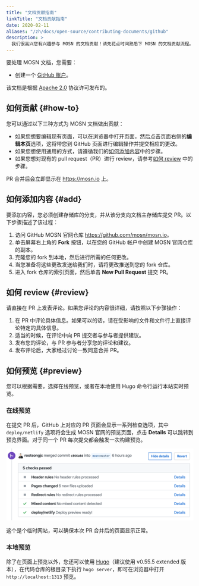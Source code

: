 ```yaml
---
title: "文档贡献指南"
linkTitle: "文档贡献指南"
date: 2020-02-11
aliases: "/zh/docs/open-source/contributing-documents/github"
description: >
  我们很高兴您有兴趣参与 MOSN 的文档贡献！请先花点时间熟悉下 MOSN 的文档贡献流程。
---
```


要处理 MOSN 文档，您需要：

- 创建一个 [GitHub 账户](https://github.com/)。

该文档是根据 [Apache 2.0](https://github.com/mosn/mosn.io/blob/master/LICENSE) 协议许可发布的。

## 如何贡献 {#how-to}

您可以通过以下三种方式为 MOSN 文档做出贡献：

- 如果您想要编辑现有页面，可以在浏览器中打开页面，然后点击页面右侧的**编辑本页**选项，这将带您到 GitHub 页面进行编辑操作并提交相应的更改。
- 如果您想使用通用的方式，请遵循我们的[如何添加内容](#add)中的步骤。
- 如果您想对现有的 pull request（PR）进行 review，请参考[如何 review](#review) 中的步骤。

PR 合并后会立即显示在 <https://mosn.io> 上。

## 如何添加内容 {#add}

要添加内容，您必须创建存储库的分支，并从该分支向文档主存储库提交 PR。以下步骤描述了该过程：

1. 访问 GitHub MOSN 官网仓库 <https://github.com/mosn/mosn.io>。
1. 单击屏幕右上角的 **Fork** 按钮，以在您的 GitHub 帐户中创建 MOSN 官网仓库的副本。
1. 克隆您的 fork 到本地，然后进行所需的任何更改。
1. 当您准备将这些更改发送给我们时，请将更改推送到您的 fork 仓库。
1. 进入 fork 仓库的索引页面，然后单击 **New Pull Request** 提交 PR。

## 如何 review {#review}

请直接在 PR 上发表评论。如果您评论的内容很详细，请按照以下步骤操作：

1. 在 PR 中评论具体信息。如果可以的话，请在受影响的文件和文件行上直接评论特定的具体信息。
1. 适当的时候，在评论中向 PR 提交者与参与者提供建议。
1. 发布您的评论，与 PR 参与者分享您的评论和建议。
1. 发布评论后，大家经过讨论一致同意合并 PR。

## 如何预览 {#preview}

您可以根据需要，选择在线预览，或者在本地使用 Hugo 命令行运行本站实时预览。

### 在线预览

在提交 PR 后，GitHub 上对应的 PR 页面会显示一系列检查选项，其中 `deploy/netlify` 选项将会生成 MOSN 官网的预览页面，点击 **Details** 可以跳转到预览界面。对于同一个 PR 每次提交都会触发一次构建预览。

![预览](website-preview.png)

这个是个临时网站，可以确保本次 PR 合并后的页面显示正常。

### 本地预览

除了在页面上预览以外，您还可以使用 [Hugo](https://github.com/gohugoio/hugo)（建议使用 v0.55.5 extended 版本），在代码仓库的根目录下执行 `hugo server`，即可在浏览器中打开 `http://localhost:1313` 预览。

